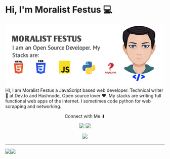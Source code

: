# Hi, I'm Moralist Festus  💻

<img src="https://raw.githubusercontent.com/MoralistFestus/MoralistFestus/master/20201008_123455.png" alt="I am Moralist Festus, I code, I write, I contribute, I help, I develop and I solve problems with programming skills">
HI, I am Moralist Festus a JavaScript based web developer. Technical writer 📝 at Dev.to and Hashnode, Open source lover ♥. My stacks are writing full functional web apps of the internet. I sometimes code python for web scrapping and networking.

<p align="center">Connect with Me ⬇</p>

<p align="center">
<a href= "https://dev.to/@moralistfestus"><img src="https://img.icons8.com/windows/32/000000/dev.png"/></a>
<a href= "https://twitter.com/MoralistFestus"><img src="https://img.icons8.com/material-outlined/30/000000/twitter.png"/></a>
</p>

<p align="middle">
  <img width="600" src="https://github-profile-trophy.vercel.app/?username=MoralistFestus&rank=SS,S,AAA,AA,A,B,C&row=1&column=5"/>
</p>

---

<div>
  <img height="170" align="left" src="https://github-readme-stats.vercel.app/api?username=MoralistFestus&show_icons=true&theme=radical" />
  <img src="https://github-readme-stats.vercel.app/api/top-langs/?username=MoralistFestus&layout=compact" />
</div>
<br>
